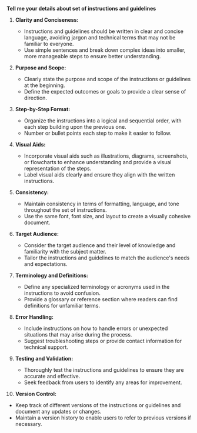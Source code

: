 **Tell me your details about set of instructions and guidelines** <br>
1. **Clarity and Conciseness:**
   - Instructions and guidelines should be written in clear and concise language, avoiding jargon and technical terms that may not be familiar to everyone.
   - Use simple sentences and break down complex ideas into smaller, more manageable steps to ensure better understanding.

2. **Purpose and Scope:**
   - Clearly state the purpose and scope of the instructions or guidelines at the beginning.
   - Define the expected outcomes or goals to provide a clear sense of direction.

3. **Step-by-Step Format:**
   - Organize the instructions into a logical and sequential order, with each step building upon the previous one.
   - Number or bullet points each step to make it easier to follow.

4. **Visual Aids:**
   - Incorporate visual aids such as illustrations, diagrams, screenshots, or flowcharts to enhance understanding and provide a visual representation of the steps.
   - Label visual aids clearly and ensure they align with the written instructions.

5. **Consistency:**
   - Maintain consistency in terms of formatting, language, and tone throughout the set of instructions.
   - Use the same font, font size, and layout to create a visually cohesive document.

6. **Target Audience:**
   - Consider the target audience and their level of knowledge and familiarity with the subject matter.
   - Tailor the instructions and guidelines to match the audience's needs and expectations.

7. **Terminology and Definitions:**
   - Define any specialized terminology or acronyms used in the instructions to avoid confusion.
   - Provide a glossary or reference section where readers can find definitions for unfamiliar terms.

8. **Error Handling:**
   - Include instructions on how to handle errors or unexpected situations that may arise during the process.
   - Suggest troubleshooting steps or provide contact information for technical support.

9. **Testing and Validation:**
   - Thoroughly test the instructions and guidelines to ensure they are accurate and effective.
   - Seek feedback from users to identify any areas for improvement.

10. **Version Control:**
   - Keep track of different versions of the instructions or guidelines and document any updates or changes.
   - Maintain a version history to enable users to refer to previous versions if necessary.
